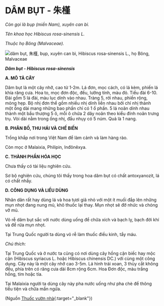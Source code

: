 # DÂM BỤT - 朱槿

*Còn gọi là bụp (miền Nam), xuyên can bì.*

*Tên khoa học Hibiscus rosa-sinensis L.*

*Thuộc họ Bông (Malvaceae).*

![dâm bụt, 朱槿, bụp, xuyên can bì, Hibiscus rosa-sinensis L., họ Bông, Malvaceae](/imgs/caythuoc/dtl/dam-but.jpg)

***Dâm bụt - Hibiscus rosa-sinensis***

**A. MÔ TẢ CÂY**

Dâm bụt là một cây nhỡ, cao từ 1-2m. Lá đơn, mọc cách, có lá kèm, phiến lá khía răng cưa. Hoa to, mọc đơn độc, đều, lưỡng tính, màu đỏ. Tiểu đài 6-10. Đài gồm 5 lá đài, màu lục dính vào nhau. Tràng 5, rời nhau, phiến rộng, mỏng hẹp. Bộ nhị đơn thể gồm nhiều nhị dính liền nhau bởi chỉ nhị thành một ống dài mang những bao phấn chỉ có 1 ổ phấn. 5 lá noãn dính nhau thành một bầu thượng 5 ô, mỗi ô chứa 2 dây noãn theo kiểu đính noãn trưng trụ. Vòi dài nằm trong ống nhị, đầu nhụy có 5 núm. Quả là 1 nang.

**B. PHÂN BỐ, THU HÁI VÀ CHẾ BIẾN**

Trồng khắp nơi trong Việt Nam để làm cảnh và làm hàng rào.

Còn mọc ở Malaixia, Philipin, Inđônêxya.

**C. THÀNH PHẦN HÓA HỌC**

Chưa thấy có tài liệu nghiên cứu.

Sơ bộ nghiên cứu, chúng tôi thấy trong hoa dâm bụt có chất antoxyanozit, lá có chất nhầy.

**D. CÔNG DỤNG VÀ LIỀU DÙNG**

Nhân dân rất hay dùng lá và hoa tươi giã nhỏ với một ít muối đắp lên những mụn nhọt đang nung mủ, khô thuốc lại thay. Mụn nhọt sẽ đỡ nhức và chóng vỡ mủ.

Vỏ rễ dâm bụt sắc với nước dùng uống để chữa xích và bạch lỵ, bạch đới khí và để rửa mụn nhọt.

Tại Trung Quốc người ta dùng vỏ rễ làm thuốc điều kinh, tẩy máu.

*Chú thích:*

Tại Trung Quốc và ở nước ta cũng có nơi dùng cây hồng cận biếc hay mộc cận (Hibiscus syriacus L. hoặc Hibiscus chinensis DC.) với cùng một công dụng. Cây này là một cây nhỡ cao 3-5m. Lá hình trái xoan, 3 thùy cắt không đều, phía trên có răng cưa dài 8cm rộng 6cm. Hoa Đơn độc, màu trắng hồng, tím hoặc tía.

Tại Malaixia người ta dùng cây này pha nước uống như pha chè để thông tiểu tiện và chữa mẩn ngứa.


(Nguồn [Thuốc vườn nhà](http://thuocvuonnha.com){:target="_blank"})